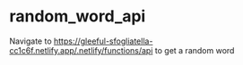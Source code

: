 # random_word_api

Navigate to https://gleeful-sfogliatella-cc1c6f.netlify.app/.netlify/functions/api
to get a random word